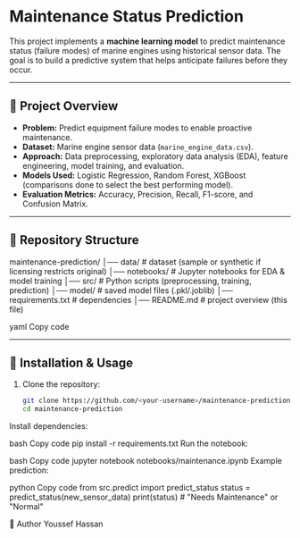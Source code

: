 # Maintenance Status Prediction

This project implements a **machine learning model** to predict maintenance status (failure modes) of marine engines using historical sensor data. The goal is to build a predictive system that helps anticipate failures before they occur.

---

## 🚀 Project Overview
- **Problem:** Predict equipment failure modes to enable proactive maintenance.  
- **Dataset:** Marine engine sensor data (`marine_engine_data.csv`).  
- **Approach:** Data preprocessing, exploratory data analysis (EDA), feature engineering, model training, and evaluation.  
- **Models Used:** Logistic Regression, Random Forest, XGBoost (comparisons done to select the best performing model).  
- **Evaluation Metrics:** Accuracy, Precision, Recall, F1-score, and Confusion Matrix.  

---

## 📂 Repository Structure
maintenance-prediction/
│── data/ # dataset (sample or synthetic if licensing restricts original)
│── notebooks/ # Jupyter notebooks for EDA & model training
│── src/ # Python scripts (preprocessing, training, prediction)
│── model/ # saved model files (.pkl/.joblib)
│── requirements.txt # dependencies
│── README.md # project overview (this file)

yaml
Copy code

---

## 🔧 Installation & Usage
1. Clone the repository:
   ```bash
   git clone https://github.com/<your-username>/maintenance-prediction.git
   cd maintenance-prediction
Install dependencies:

bash
Copy code
pip install -r requirements.txt
Run the notebook:

bash
Copy code
jupyter notebook notebooks/maintenance.ipynb
Example prediction:

python
Copy code
from src.predict import predict_status
status = predict_status(new_sensor_data)
print(status)  # "Needs Maintenance" or "Normal"

👤 Author
Youssef Hassan
